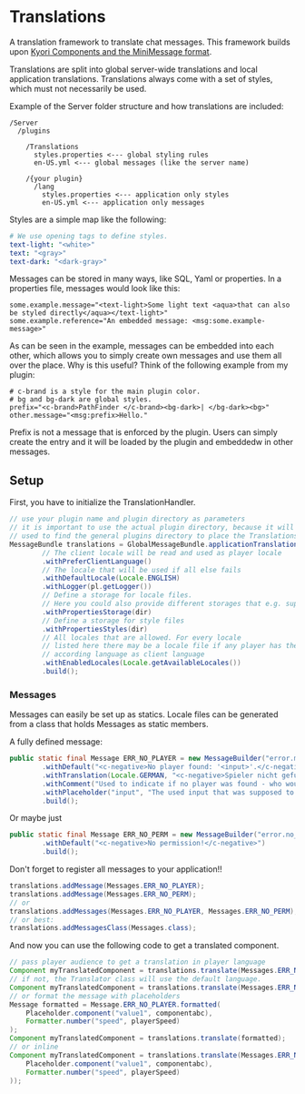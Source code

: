 # Translations

A translation framework to translate chat messages.
This framework builds upon [Kyori Components and the MiniMessage format](https://docs.adventure.kyori.net/minimessage/format.html).

Translations are split into global server-wide translations and local application translations.
Translations always come with a set of styles, which must not necessarily be used.

Example of the Server folder structure and how translations are included:
```
/Server
  /plugins
    
    /Translations
      styles.properties <--- global styling rules
      en-US.yml <--- global messages (like the server name)
    
    /{your plugin}
      /lang
        styles.properties <--- application only styles
        en-US.yml <--- application only messages
```

Styles are a simple map like the following:
```Yaml
# We use opening tags to define styles.
text-light: "<white>"
text: "<gray>"
text-dark: "<dark-gray>"
```

Messages can be stored in many ways, like SQL, Yaml or properties.
In a properties file, messages would look like this:
```properties
some.example.message="<text-light>Some light text <aqua>that can also be styled directly</aqua></text-light>"
some.example.reference="An embedded message: <msg:some.example-message>"
```

As can be seen in the example, messages can be embedded into each other, which
allows you to simply create own messages and use them all over the place.
Why is this useful? Think of the following example from my plugin:
```properties
# c-brand is a style for the main plugin color.
# bg and bg-dark are global styles.
prefix="<c-brand>PathFinder </c-brand><bg-dark>| </bg-dark><bg>"
other.message="<msg:prefix>Hello."
```
Prefix is not a message that is enforced by the plugin.
Users can simply create the entry and it will be loaded by the plugin and
embeddedw in other messages.

## Setup

First, you have to initialize the TranslationHandler.

```Java
// use your plugin name and plugin directory as parameters
// it is important to use the actual plugin directory, because it will be
// used to find the general plugins directory to place the Translations folder in.
MessageBundle translations = GlobalMessageBundle.applicationTranslationsBuilder(pl.getName(), pl.getDataFolder())
        // The client locale will be read and used as player locale
        .withPreferClientLanguage()
        // The locale that will be used if all else fails
        .withDefaultLocale(Locale.ENGLISH)
        .withLogger(pl.getLogger())
        // Define a storage for locale files.
        // Here you could also provide different storages that e.g. support SQL
        .withPropertiesStorage(dir)
        // Define a storage for style files
        .withPropertiesStyles(dir)
        // All locales that are allowed. For every locale
        // listed here there may be a locale file if any player has the
        // according language as client language
        .withEnabledLocales(Locale.getAvailableLocales())
        .build();
```

### Messages

Messages can easily be set up as statics.
Locale files can be generated from a class that holds Messages
as static members.

A fully defined message:
```Java
public static final Message ERR_NO_PLAYER = new MessageBuilder("error.must_be_player")
        .withDefault("<c-negative>No player found: '<input>'.</c-negative>")
        .withTranslation(Locale.GERMAN, "<c-negative>Spieler nicht gefunden: '<input>'.</c-negative>")
        .withComment("Used to indicate if no player was found - who would have thought :P")
        .withPlaceholder("input", "The used input that was supposed to be a playername.")
        .build();
```

Or maybe just
```Java
public static final Message ERR_NO_PERM = new MessageBuilder("error.no_perm")
        .withDefault("<c-negative>No permission!</c-negative>")
        .build();
```

Don't forget to register all messages to your application!!
```Java
translations.addMessage(Messages.ERR_NO_PLAYER);
translations.addMessage(Messages.ERR_NO_PERM);
// or
translations.addMessages(Messages.ERR_NO_PLAYER, Messages.ERR_NO_PERM);
// or best:
translations.addMessagesClass(Messages.class);
```

And now you can use the following code to get a translated component.

```Java
// pass player audience to get a translation in player language
Component myTranslatedComponent = translations.translate(Messages.ERR_NO_PLAYER, myPlayerAudience);
// if not, the Translator class will use the default language.
Component myTranslatedComponent = translations.translate(Messages.ERR_NO_PLAYER);
// or format the message with placeholders
Message formatted = Message.ERR_NO_PLAYER.formatted(
    Placeholder.component("value1", componentabc),
    Formatter.number("speed", playerSpeed)
);
Component myTranslatedComponent = translations.translate(formatted);
// or inline
Component myTranslatedComponent = translations.translate(Messages.ERR_NO_PLAYER.formatted(
    Placeholder.component("value1", componentabc),
    Formatter.number("speed", playerSpeed)
));

```




